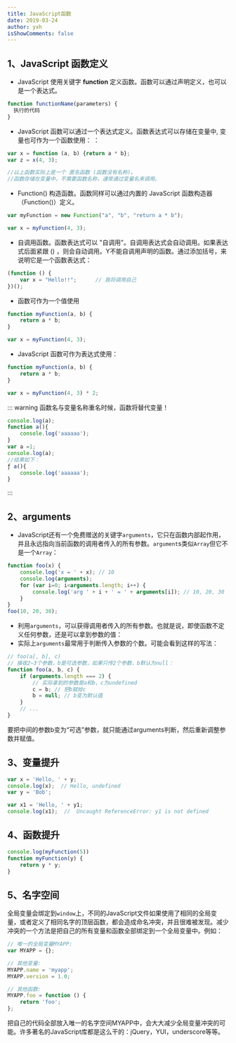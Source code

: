 ```yaml
---
title: JavaScript函数
date: 2019-03-24
author: yxh
isShowComments: false
---
```



## 1、JavaScript 函数定义

- JavaScript 使用关键字 **function** 定义函数。函数可以通过声明定义，也可以是一个表达式。

```javascript
function functionName(parameters) {        
  执行的代码        
}
```

- JavaScript 函数可以通过一个表达式定义。函数表达式可以存储在变量中, 变量也可作为一个函数使用： ：

```javascript
var x = function (a, b) {return a * b};
var z = x(4, 3);

//以上函数实际上是一个 匿名函数 (函数没有名称)。
//函数存储在变量中，不需要函数名称，通常通过变量名来调用。
```

- Function() 构造函数。函数同样可以通过内置的 JavaScript 函数构造器（Function()）定义。

```javascript
var myFunction = new Function("a", "b", "return a * b");

var x = myFunction(4, 3);
```

- 自调用函数。函数表达式可以 "自调用"。自调用表达式会自动调用。如果表达式后面紧跟 () ，则会自动调用。Y不能自调用声明的函数。通过添加括号，来说明它是一个函数表达式：

```javascript
(function () {
    var x = "Hello!!";      // 我将调用自己
})();
```

- 函数可作为一个值使用

```javascript
function myFunction(a, b) {
    return a * b;
}

var x = myFunction(4, 3);
```

- JavaScript 函数可作为表达式使用： 

```javascript
function myFunction(a, b) {
    return a * b;
}

var x = myFunction(4, 3) * 2;
```


::: warning
函数名与变量名称重名时候，函数将替代变量！
```js
console.log(a);
function a(){
	console.log('aaaaaa');
}
var a =1;
console.log(a);
//结果如下：
ƒ a(){
	console.log('aaaaaa');
}
```
:::


## 2、arguments
- JavaScript还有一个免费赠送的关键字`arguments`，它只在函数内部起作用，并且永远指向当前函数的调用者传入的所有参数。`argument`s类似`Array`但它不是一个`Array`：
```js
function foo(x) {
	console.log('x = ' + x); // 10
	console.log(arguments);
    for (var i=0; i<arguments.length; i++) {
        console.log('arg ' + i + ' = ' + arguments[i]); // 10, 20, 30
    }
}
foo(10, 20, 30);
```
- 利用`arguments`，可以获得调用者传入的所有参数。也就是说，即使函数不定义任何参数，还是可以拿到参数的值：
- 实际上`arguments`最常用于判断传入参数的个数。可能会看到这样的写法：
```js
// foo(a[, b], c)
// 接收2~3个参数，b是可选参数，如果只传2个参数，b默认为null：
function foo(a, b, c) {
    if (arguments.length === 2) {
        // 实际拿到的参数是a和b，c为undefined
        c = b; // 把b赋给c
        b = null; // b变为默认值
    }
    // ...
}
```
要把中间的参数b变为“可选”参数，就只能通过arguments判断，然后重新调整参数并赋值。


## 3、变量提升
```js
var x = 'Hello, ' + y;
console.log(x);  // Hello, undefined
var y = 'Bob';

var x1 = 'Hello, ' + y1;
console.log(x1);  //  Uncaught ReferenceError: y1 is not defined
```

## 4、函数提升
```js
console.log(myFunction(5))
function myFunction(y) {
    return y * y;
}
```

## 5、名字空间
全局变量会绑定到`window`上，不同的JavaScript文件如果使用了相同的全局变量，或者定义了相同名字的顶层函数，都会造成命名冲突，并且很难被发现。减少冲突的一个方法是把自己的所有变量和函数全部绑定到一个全局变量中。例如：
```js
// 唯一的全局变量MYAPP:
var MYAPP = {};

// 其他变量:
MYAPP.name = 'myapp';
MYAPP.version = 1.0;

// 其他函数:
MYAPP.foo = function () {
    return 'foo';
};
```
把自己的代码全部放入唯一的名字空间MYAPP中，会大大减少全局变量冲突的可能。许多著名的JavaScript库都是这么干的：jQuery，YUI，underscore等等。



